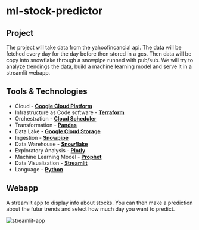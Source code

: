 # ml-stock-predictor

## Project

The project will take data from the yahoofincancial api. The data will be fetched every day for the day before then stored in a gcs. Then data will be copy into snowflake through a snowpipe runned with pub/sub. We will try to analyze trendings the data, build a machine learning model and serve it in a streamlit webapp.

## Tools & Technologies

- Cloud - [**Google Cloud Platform**](https://cloud.google.com)
- Infrastructure as Code software - [**Terraform**](https://www.terraform.io)
- Orchestration - [**Cloud Scheduler**](https://cloud.google.com/scheduler/)
- Transformation - [**Pandas**](https://pandas.pydata.org/)
- Data Lake - [**Google Cloud Storage**](https://cloud.google.com/storage)
- Ingestion - [**Snowpipe**](https://docs.snowflake.com/en/user-guide/data-load-snowpipe-intro)
- Data Warehouse - [**Snowflake**](https://www.snowflake.com/en/)
- Exploratory Analysis - [**Plotly**](https://plotly.com/graphing-libraries/)
- Machine Learning Model - [**Prophet**](https://facebook.github.io/prophet/)
- Data Visualization - [**Streamlit**](https://streamlit.io/)
- Language - [**Python**](https://www.python.org)

## Webapp

A streamlit app to display info about stocks. You can then make a prediction about the futur trends and select how much day you want to predict.

![streamlit-app](media/streamlit-stock-prediction.gif)

